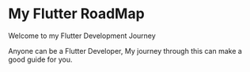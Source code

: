 # My Flutter RoadMap

Welcome to my Flutter Development Journey

Anyone can be a Flutter Developer, My journey through this can make a good guide for you.
